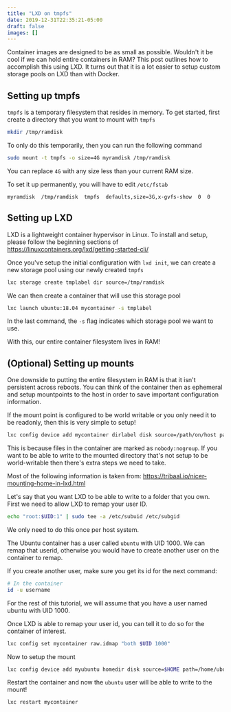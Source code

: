 ```yaml
---
title: "LXD on tmpfs"
date: 2019-12-31T22:35:21-05:00
draft: false
images: []
---
```


Container images are designed to be as small as possible. Wouldn't it be cool if we can hold entire containers in RAM? This post outlines how to accomplish this using LXD. It turns out that it is a lot easier to setup custom storage pools on LXD than with Docker.

## Setting up tmpfs

`tmpfs` is a temporary filesystem that resides in memory. To get started, first create a directory that you want to mount with `tmpfs`

```bash
mkdir /tmp/ramdisk
```

To only do this temporarily, then you can run the following command

```bash
sudo mount -t tmpfs -o size=4G myramdisk /tmp/ramdisk
```

You can replace `4G` with any size less than your current RAM size.

To set it up permanently, you will have to edit `/etc/fstab`

```
myramdisk  /tmp/ramdisk  tmpfs  defaults,size=3G,x-gvfs-show  0  0
```

## Setting up LXD

LXD is a lightweight container hypervisor in Linux. To install and setup, please follow the beginning sections of https://linuxcontainers.org/lxd/getting-started-cli/

Once you've setup the initial configuration with `lxd init`, we can create a new storage pool using our newly created `tmpfs`

```bash
lxc storage create tmplabel dir source=/tmp/ramdisk 
```

We can then create a container that will use this storage pool

```bash
lxc launch ubuntu:18.04 mycontainer -s tmplabel
```

In the last command, the `-s` flag indicates which storage pool we want to use.

With this, our entire container filesystem lives in RAM!

## (Optional) Setting up mounts

One downside to putting the entire filesystem in RAM is that it isn't persistent across reboots. You can think of the container then as ephemeral and setup mountpoints to the host in order to save important configuration information.

If the mount point is configured to be world writable or you only need it to be readonly, then this is very simple to setup!

```bash
lxc config device add mycontainer dirlabel disk source=/path/on/host path=/path/on/container
```

This is because files in the container are marked as `nobody:nogroup`. If you want to be able to write to the mounted directory that's not setup to be world-writable then there's extra steps we need to take. 

Most of the following information is taken from: https://tribaal.io/nicer-mounting-home-in-lxd.html

Let's say that you want LXD to be able to write to a folder that you own. First we need to allow LXD to remap your user ID.

```bash
echo "root:$UID:1" | sudo tee -a /etc/subuid /etc/subgid
```

We only need to do this once per host system.

The Ubuntu container has a user called `ubuntu` with UID 1000. We can remap that userid, otherwise you would have to create another user on the container to remap.

If you create another user, make sure you get its id for the next command:

```bash
# In the container
id -u username
```

For the rest of this tutorial, we will assume that you have a user named ubuntu with UID 1000.

Once LXD is able to remap your user id, you can tell it to do so for the container of interest.

```bash
lxc config set mycontainer raw.idmap "both $UID 1000"
```

Now to setup the mount

```bash
lxc config device add myubuntu homedir disk source=$HOME path=/home/ubuntu
```

Restart the container and now the `ubuntu` user will be able to write to the mount!

```bash
lxc restart mycontainer
```

